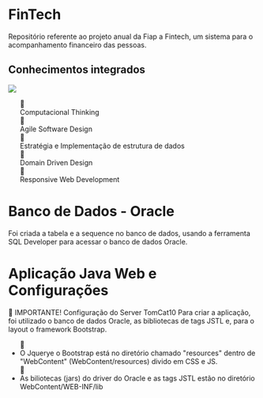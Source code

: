 # FinTech
Repositório referente ao projeto anual da Fiap a Fintech, um sistema para o acompanhamento financeiro das pessoas.

## Conhecimentos integrados
<html>

<img src="https://media.giphy.com/media/a5viI92PAF89q/giphy.gif" />

<ul style="list-style:none;">
🍇<li> Computacional Thinking</li>
🍇<li> Agile Software Design</li>
🍇<li> Estratégia e Implementação de estrutura de dados</li>
🍇 <li>Domain Driven Design</li>
🍇 <li>Responsive Web Development</li></ul></html>


# Banco de Dados - Oracle
 Foi criada a tabela e a sequence no banco de dados, usando a ferramenta SQL Developer para acessar o banco de dados Oracle.
 
# Aplicação Java Web e Configurações
🍇 IMPORTANTE! Configuração do Server TomCat10
Para criar a aplicação, foi utilizado o banco de dados Oracle, as bibliotecas de tags JSTL e, para o layout o framework Bootstrap.
<html><ul>
🍇<li> O Jquerye o Bootstrap está no diretório chamado "resources" dentro de "WebContent" (WebContent/resources) divido em CSS e JS.</li>
🍇 <li>As biliotecas (jars) do driver do Oracle e as tags JSTL estão no diretório WebContent/WEB-INF/lib</li>
</ul></html>
